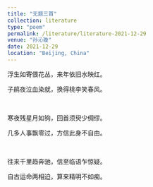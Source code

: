```yaml
---
title: "无题三首"
collection: literature
type: "poem"
permalink: /literature/literature-2021-12-29
venue: "孙沁璇"
date: 2021-12-29
location: "Beijing, China"
---
```


浮生如寄偎花丛，来年依旧水映红。

子鹃夜泣血染就，换得桃李笑春风。

<br>

寒夜残星月如钩，回首须臾少绸缪。

几多人事飘零过，方信此身不自由。

<br>

往来千里趋奔驰，信至临语乍惊疑。

自古运命两相迫，算来精明不如痴。

